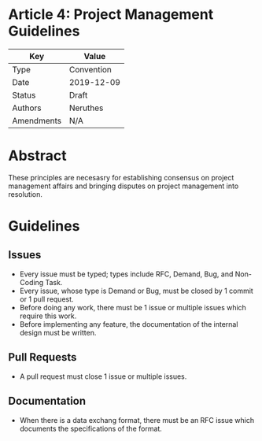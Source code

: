 # Article 4: Project Management Guidelines

Key | Value
--- | ---
Type | Convention
Date | 2019-12-09
Status | Draft
Authors | Neruthes
Amendments | N/A

# Abstract

These principles are necesasry for establishing consensus on project management affairs and bringing disputes on project management into resolution.

# Guidelines

## Issues

- Every issue must be typed; types include RFC, Demand, Bug, and Non-Coding Task.
- Every issue, whose type is Demand or Bug, must be closed by 1 commit or 1 pull request.
- Before doing any work, there must be 1 issue or multiple issues which require this work.
- Before implementing any feature, the documentation of the internal design must be written.

## Pull Requests

- A pull request must close 1 issue or multiple issues.

## Documentation

- When there is a data exchang format, there must be an RFC issue which documents the specifications of the format.
